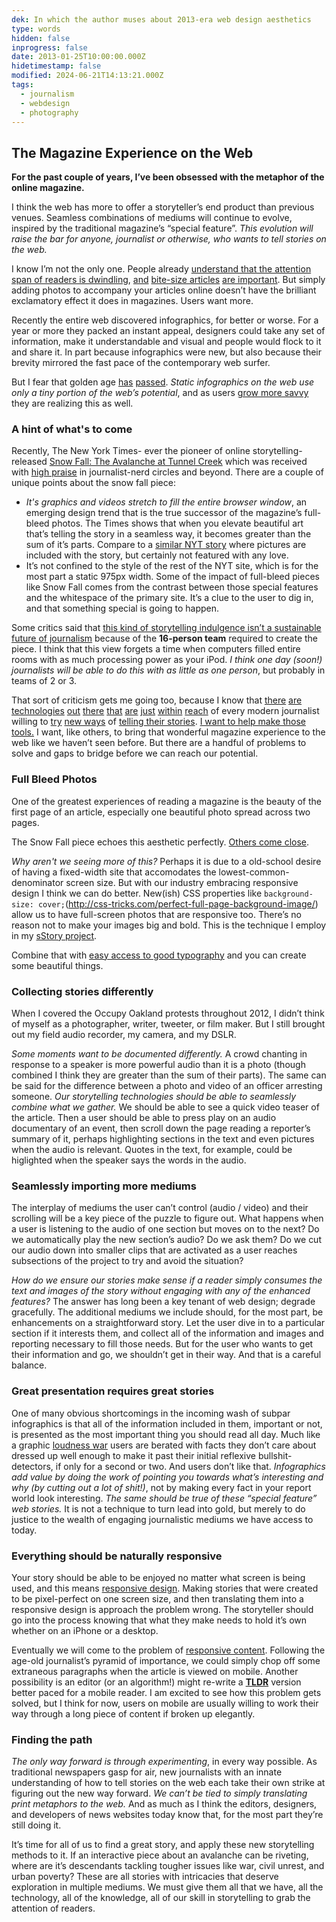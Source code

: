 ```yaml
---
dek: In which the author muses about 2013-era web design aesthetics
type: words
hidden: false
inprogress: false
date: 2013-01-25T10:00:00.000Z
hidetimestamp: false
modified: 2024-06-21T14:13:21.000Z
tags:
  - journalism
  - webdesign
  - photography
---
```


## The Magazine Experience on the Web

**For the past couple of years, I’ve been obsessed with the metaphor of the online magazine.**

I think the web has more to offer a storyteller’s end product than previous venues. Seamless combinations of mediums will continue to evolve, inspired by the traditional magazine’s “special feature”. _This evolution will raise the bar for anyone, journalist or otherwise, who wants to tell stories on the web._

I know I’m not the only one. People already [understand that the attention span of readers is dwindling](http://www.niemanstoryboard.org/2010/07/09/short-attention-span-theater-peggy-nelson-on-narrative-and-models-of-interaction/), [and](http://www.marco.org/2012/10/11/the-magazine) [bite-size articles](http://www.digiday.com/publishers/making-news-mobile-friendly/) [are important](http://ejfox.tumblr.com/post/34820860800/circa-is-one-of-the-first-real-recent-steps-forward-in). But simply adding photos to accompany your articles online doesn’t have the brilliant exclamatory effect it does in magazines. Users want more.

Recently the entire web discovered infographics, for better or worse. For a year or more they packed an instant appeal, designers could take any set of information, make it understandable and visual and people would flock to it and share it. In part because infographics were new, but also because their brevity mirrored the fast pace of the contemporary web surfer.

But I fear that golden age [has](http://flowingdata.com/2012/04/10/how-businesses-approach-infographics/) [passed](http://flowingdata.com/2012/07/04/infographics-are-like-mothers-day-cards/). _Static infographics on the web use only a tiny portion of the web’s potential_, and as users [grow more savvy](http://flowingdata.com/2011/12/08/on-low-quality-infographics/) they are realizing this as well.

### A hint of what's to come

Recently, The New York Times- ever the pioneer of online storytelling- released [Snow Fall: The Avalanche at Tunnel Creek](http://www.nytimes.com/projects/2012/snow-fall/#/?part=tunnel-creek) which was received with [high praise](http://www.poynter.org/latest-news/top-stories/198970/how-the-new-york-times-snow-fall-project-unifies-text-multimedia/) in journalist-nerd circles and beyond. There are a couple of unique points about the snow fall piece:

- _It's graphics and videos stretch to fill the entire browser window_, an emerging design trend that is the true successor of the magazine’s full-bleed photos. The Times shows that when you elevate beautiful art that’s telling the story in a seamless way, it becomes greater than the sum of it’s parts. Compare to a [similar NYT story](http://www.nytimes.com/2012/10/14/magazine/californias-central-valley-land-of-a-billion-vegetables.html) where pictures are included with the story, but certainly not featured with any love.
- It’s not confined to the style of the rest of the NYT site, which is for the most part a static 975px width. Some of the impact of full-bleed pieces like Snow Fall comes from the contrast between those special features and the whitespace of the primary site. It’s a clue to the user to dig in, and that something special is going to happen.

Some critics said that [this kind of storytelling indulgence isn’t a sustainable future of journalism](http://www.theatlantic.com/business/archive/2012/12/snow-fall-isnt-the-future-of-journalism/266555/) because of the **16-person team** required to create the piece. I think that this view forgets a time when computers filled entire rooms with as much processing power as your iPod. _I think one day (soon!) journalists will be able to do this with as little as one person_, but probably in teams of 2 or 3.

That sort of criticism gets me going too, because I know that [there](http://d3js.org/) [are](http://raphaeljs.com/) [technologies](http://developer.nytimes.com/docs) [out](http://vis.stanford.edu/wrangler/) [there](http://www.quora.com/GitHub/What-are-some-interesting-repositories-on-Github-that-can-be-used-for-journalistic-purposes) [that](https://github.com/datawrapper/datawrapper) [are](http://nvd3.org/) [just](http://timeline.verite.co/) [within](http://leafletjs.com/) [reach](https://github.com/jsoma/tabletop) of every modern journalist willing to [try](http://www.symboliamag.com/post/40203443720/editors-note-people-frequently-ask-us-how) [new ways](http://www.wired.com/wiredenterprise/2012/02/github-revisited/) of [telling their stories](http://source.mozillaopennews.org/en-US/articles/mother-jones-voter-suppression-map/). [I want to help make those tools.](http://ejfox.github.com/sStory/) I want, like others, to bring that wonderful magazine experience to the web like we haven’t seen before. But there are a handful of problems to solve and gaps to bridge before we can reach our potential.

### Full Bleed Photos

One of the greatest experiences of reading a magazine is the beauty of the first page of an article, especially one beautiful photo spread across two pages.

The Snow Fall piece echoes this aesthetic perfectly. [Others come close](http://www.theverge.com/2013/1/8/3850056/qualcomms-insane-ces-2013-keynote-pictures-tweets).

_Why aren't we seeing more of this?_ Perhaps it is due to a old-school desire of having a fixed-width site that accomodates the lowest-common-denominator screen size. But with our industry embracing responsive design I think we can do better. New(ish) CSS properties like `background-size: cover;`(<http://css-tricks.com/perfect-full-page-background-image/>) allow us to have full-screen photos that are responsive too. There’s no reason not to make your images big and bold. This is the technique I employ in my [sStory project](http://ejfox.github.com/sStory/).

Combine that with [easy access to good typography](http://designshack.net/articles/css/10-great-google-font-combinations-you-can-copy/) and you can create some beautiful things.

### Collecting stories differently

When I covered the Occupy Oakland protests throughout 2012, I didn’t think of myself as a photographer, writer, tweeter, or film maker. But I still brought out my field audio recorder, my camera, and my DSLR.

_Some moments want to be documented differently._ A crowd chanting in response to a speaker is more powerful audio than it is a photo (though combined I think they are greater than the sum of their parts). The same can be said for the difference between a photo and video of an officer arresting someone. _Our storytelling technologies should be able to seamlessly combine what we gather._ We should be able to see a quick video teaser of the article. Then a user should be able to press play on an audio documentary of an event, then scroll down the page reading a reporter’s summary of it, perhaps highlighting sections in the text and even pictures when the audio is relevant. Quotes in the text, for example, could be higlighted when the speaker says the words in the audio.

### Seamlessly importing more mediums

The interplay of mediums the user can’t control (audio / video) and their scrolling will be a key piece of the puzzle to figure out. What happens when a user is listening to the audio of one section but moves on to the next? Do we automatically play the new section’s audio? Do we ask them? Do we cut our audio down into smaller clips that are activated as a user reaches subsections of the project to try and avoid the situation?

_How do we ensure our stories make sense if a reader simply consumes the text and images of the story without engaging with any of the enhanced features?_ The answer has long been a key tenant of web design; degrade gracefully. The additional mediums we include should, for the most part, be enhancements on a straightforward story. Let the user dive in to a particular section if it interests them, and collect all of the information and images and reporting necessary to fill those needs. But for the user who wants to get their information and go, we shouldn’t get in their way. And that is a careful balance.

### Great presentation requires great stories

One of many obvious shortcomings in the incoming wash of subpar infographics is that all of the information included in them, important or not, is presented as the most important thing you should read all day. Much like a graphic [loudness war](http://en.wikipedia.org/wiki/Loudness_war) users are berated with facts they don’t care about dressed up well enough to make it past their initial reflexive bullshit-detectors, if only for a second or two. And users don’t like that. _Infographics add value by doing the work of pointing you towards what’s interesting and why (by cutting out a lot of shit!)_, not by making every fact in your report world look interesting. _The same should be true of these “special feature” web stories._ It is not a technique to turn lead into gold, but merely to do justice to the wealth of engaging journalistic mediums we have access to today.

### Everything should be naturally responsive

Your story should be able to be enjoyed no matter what screen is being used, and this means [responsive design](http://www.niemanlab.org/2012/12/the-year-responsive-design-starts-to-get-weird/). Making stories that were created to be pixel-perfect on one screen size, and then translating them into a responsive design is approach the problem wrong. The storyteller should go into the process knowing that what they make needs to hold it’s own whether on an iPhone or a desktop.

Eventually we will come to the problem of [responsive content](http://www.mediabistro.com/10000words/journalism-trend-to-watch-reader-aware-and-responsive-content_b16300). Following the age-old journalist’s pyramid of importance, we could simply chop off some extraneous paragraphs when the article is viewed on mobile. Another possibility is an editor (or an algorithm!) might re-write a **[TLDR](http://toolong-didntread.com/)** version better paced for a mobile reader. I am excited to see how this problem gets solved, but I think for now, users on mobile are usually willing to work their way through a long piece of content if broken up elegantly.

### Finding the path

_The only way forward is through experimenting_, in every way possible. As traditional newspapers gasp for air, new journalists with an innate understanding of how to tell stories on the web each take their own strike at figuring out the new way forward. _We can’t be tied to simply translating print metaphors to the web._ And as much as I think the editors, designers, and developers of news websites today know that, for the most part they’re still doing it.

It’s time for all of us to find a great story, and apply these new storytelling methods to it. If an interactive piece about an avalanche can be riveting, where are it’s descendants tackling tougher issues like war, civil unrest, and urban poverty? These are all stories with intricacies that deserve exploration in multiple mediums. We must give them all that we have, all the technology, all of the knowledge, all of our skill in storytelling to grab the attention of readers.
